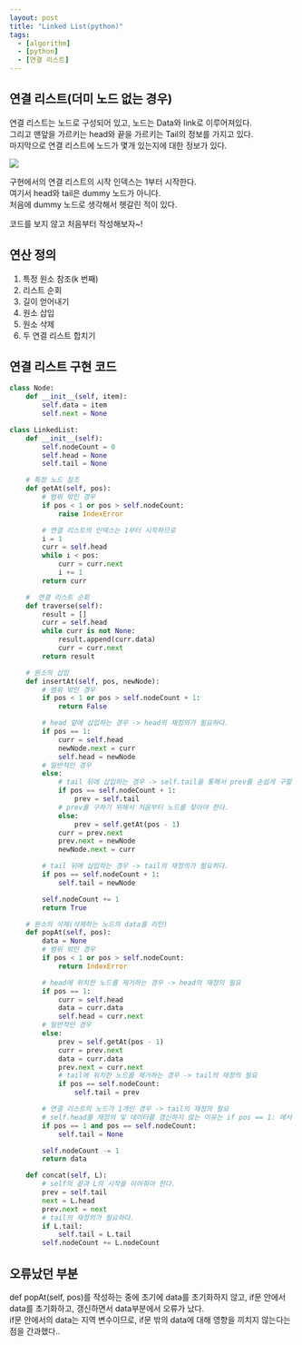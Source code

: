 ```yaml
---
layout: post
title: "Linked List(python)"
tags:
  - [algorithm]
  - [python]
  - [연결 리스트]
---
```


## 연결 리스트(더미 노드 없는 경우)

연결 리스트는 노드로 구성되어 있고, 노드는 Data와 link로 이루어져있다.  
그리고 맨앞을 가르키는 head와 끝을 가르키는 Tail의 정보를 가지고 있다.  
마지막으로 연결 리스트에 노드가 몇개 있는지에 대한 정보가 있다.

![](https://airvw.github.io\assets\img\github\linked-list.png)

구현에서의 연결 리스트의 시작 인덱스는 1부터 시작한다.  
여기서 head와 tail은 dummy 노드가 아니다.  
처음에 dummy 노드로 생각해서 헷갈린 적이 있다.

코드를 보지 않고 처음부터 작성해보자~!

## 연산 정의

1. 특정 원소 참조(k 번째)
1. 리스트 순회
1. 길이 얻어내기
1. 원소 삽입
1. 원소 삭제
1. 두 연결 리스트 합치기

## 연결 리스트 구현 코드

```python
class Node:
    def __init__(self, item):
        self.data = item
        self.next = None

class LinkedList:
    def __init__(self):
        self.nodeCount = 0
        self.head = None
        self.tail = None

    # 특정 노드 참조
    def getAt(self, pos):
        # 범위 밖인 경우
        if pos < 1 or pos > self.nodeCount:
            raise IndexError

        # 연결 리스트의 인덱스는 1부터 시작하므로
        i = 1
        curr = self.head
        while i < pos:
            curr = curr.next
            i += 1
        return curr

    #  연결 리스트 순회
    def traverse(self):
        result = []
        curr = self.head
        while curr is not None:
            result.append(curr.data)
            curr = curr.next
        return result

    # 원소의 삽입
    def insertAt(self, pos, newNode):
        # 범위 밖인 경우
        if pos < 1 or pos > self.nodeCount + 1:
            return False

        # head 앞에 삽입하는 경우 -> head의 재정의가 필요하다.
        if pos == 1:
            curr = self.head
            newNode.next = curr
            self.head = newNode
        # 일반적인 경우
        else:
            # tail 뒤에 삽입하는 경우 -> self.tail을 통해서 prev를 손쉽게 구할 수 있다.
            if pos == self.nodeCount + 1:
                prev = self.tail
            # prev를 구하기 위해서 처음부터 노드를 찾아야 한다.
            else:
                prev = self.getAt(pos - 1)
            curr = prev.next
            prev.next = newNode
            newNode.next = curr

        # tail 뒤에 삽입하는 경우 -> tail의 재정의가 필요하다.
        if pos == self.nodeCount + 1:
            self.tail = newNode

        self.nodeCount += 1
        return True

    # 원소의 삭제(삭제하는 노드의 data를 리턴)
    def popAt(self, pos):
        data = None
        # 범위 밖인 경우
        if pos < 1 or pos > self.nodeCount:
            return IndexError

        # head에 위치한 노드를 제거하는 경우 -> head의 재정의 필요
        if pos == 1:
            curr = self.head
            data = curr.data
            self.head = curr.next
        # 일반적인 경우
        else:
            prev = self.getAt(pos - 1)
            curr = prev.next
            data = curr.data
            prev.next = curr.next
            # tail에 위치한 노드를 제거하는 경우 -> tail의 재정의 필요
            if pos == self.nodeCount:
                self.tail = prev

        # 연결 리스트의 노드가 1개인 경우 -> tail의 재정의 필요
        # self.head를 재정의 및 데이터를 갱신하지 않는 이유는 if pos == 1: 에서 이미 head를 재정의 및 데이터 갱신을 해주기 때문이다.
        if pos == 1 and pos == self.nodeCount:
            self.tail = None

        self.nodeCount -= 1
        return data

    def concat(self, L):
        # self의 끝과 L의 시작을 이어줘야 한다.
        prev = self.tail
        next = L.head
        prev.next = next
        # tail의 재정의가 필요하다.
        if L.tail:
            self.tail = L.tail
        self.nodeCount += L.nodeCount
```

## 오류났던 부분

def popAt(self, pos)를 작성하는 중에 초기에 data를 초기화하지 않고, if문 안에서 data를 초기화하고, 갱신하면서 data부분에서 오류가 났다.  
if문 안에서의 data는 지역 변수이므로, if문 밖의 data에 대해 영향을 끼치지 않는다는 점을 간과했다..
